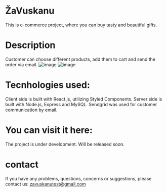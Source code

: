 # ŽaVuskanu

This is e-commerce project, where you can buy tasty and beautiful gifts.

# Description

Customer can choose different products, add them to cart and send the order via email.
![image](https://user-images.githubusercontent.com/34486157/159043002-46cdf155-d889-42f2-8c2e-1021a654d3ff.png)
![image](https://user-images.githubusercontent.com/34486157/159043448-842d2e3d-b3e2-40e4-9697-408350b4c643.png)



# Tecnhologies used:

Client side is built with React.js, utilizing Styled Components.
Server side is built with Node.js, Express and MySQL.
Sendgrid was used for customer communication by email.

# You can visit it here:
The project is under development. Will be released soon.

# contact
If you have any problems, questions, concerns or suggestions, please contact us: zavuskanutest@gmail.com
